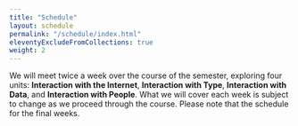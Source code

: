 ```yaml
---
title: "Schedule"
layout: schedule
permalink: "/schedule/index.html"
eleventyExcludeFromCollections: true
weight: 2
---
```


We will meet twice a week over the course of the semester, exploring four units: **Interaction with the Internet**, **Interaction with Type**, **Interaction with Data**, and **Interaction with People**. What we will cover each week is subject to change as we proceed through the course. Please note that the schedule for the final weeks.